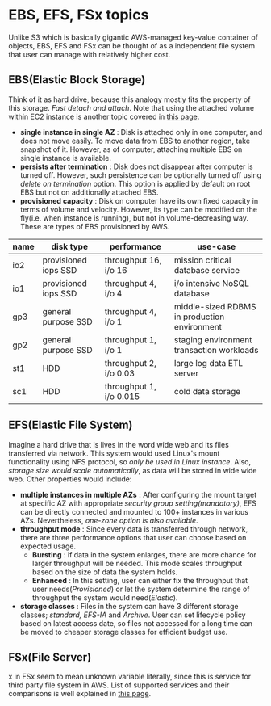 # EBS, EFS, FSx topics

Unlike S3 which is basically gigantic AWS-managed key-value container of objects, EBS, EFS and FSx can be thought of as a independent file system that user can manage with relatively higher cost.

## EBS(Elastic Block Storage)

Think of it as hard drive, because this analogy mostly fits the property of this storage. *Fast detach and attach*. Note that using the attached volume within EC2 instance is another topic covered in [this page](https://docs.aws.amazon.com/ebs/latest/userguide/ebs-using-volumes.html).

* **single instance in single AZ** : Disk is attached only in one computer, and does not move easily. To move data from EBS to another region, take snapshot of it. However, as of computer, attaching multiple EBS on single instance is available.
* **persists after termination** : Disk does not disappear after computer is turned off. However, such persistence can be optionally turned off using *delete on termination* option. This option is applied by default on root EBS but not on additionally attached EBS.
* **provisioned capacity** : Disk on computer have its own fixed capacity in terms of volume and velocity. However, its type can be modified on the fly(i.e. when instance is running), but not in volume-decreasing way. These are types of EBS provisioned by AWS.

| name | disk type            | performance             | use-case                                     |
|------|----------------------|-------------------------|----------------------------------------------|
| io2  | provisioned iops SSD | throughput 16, i/o 16   | mission critical database service            |
| io1  | provisioned iops SSD | throughput 4, i/o 4     | i/o intensive NoSQL database                 |
| gp3  | general purpose SSD  | throughput 4, i/o 1     | middle-sized RDBMS in production environment |
| gp2  | general purpose SSD  | throughput 1, i/o 1     | staging environment transaction workloads    |
| st1  | HDD                  | throughput 2, i/o 0.03  | large log data ETL server                    |
| sc1  | HDD                  | throughput 1, i/o 0.015 | cold data storage                            |

## EFS(Elastic File System)

Imagine a hard drive that is lives in the word wide web and its files transferred via network. This system would used Linux's mount functionality using NFS protocol, so *only be used in Linux instance*. Also, *storage size would scale automatically*, as data will be stored in wide wide web. Other properties would include:

* **multiple instances in multiple AZs** : After configuring the mount target at specific AZ with appropriate *security group setting(mandatory)*, EFS can be directly connected and mounted to 100+ instances in various AZs. Nevertheless, *one-zone option is also available*.
* **throughput mode** : Since every data is transferred through network, there are three performance options that user can choose based on expected usage.
    * **Bursting** : if data in the system enlarges, there are more chance for larger throughput will be needed. This mode scales throughput based on the size of data the system holds.
    * **Enhanced** : In this setting, user can either fix the throughput that user needs(*Provisioned*) or let the system determine the range of throughput the system would need(*Elastic*).
* **storage classes** : Files in the system can have 3 different storage classes; *standard, EFS-IA* and *Archive*. User can set lifecycle policy based on latest access date, so files not accessed for a long time can be moved to cheaper storage classes for efficient budget use.

## FSx(File Server)

x in FSx seem to mean unknown variable literally, since this is service for third party file system in AWS. List of supported services and their comparisons is well explained in [this page](https://aws.amazon.com/fsx/when-to-choose-fsx/).